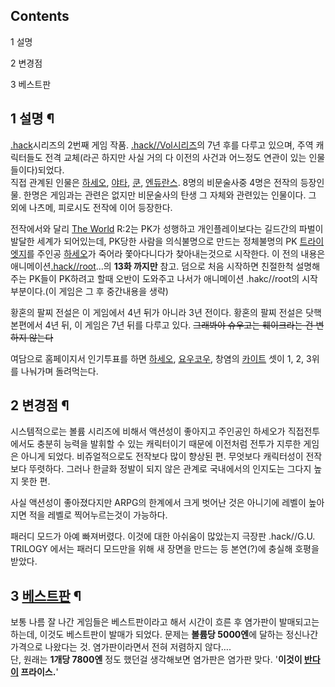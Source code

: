 ## Contents

    

1 설명

2 변경점

3 베스트판

## 1 설명 ¶

[.hack](.hack.md)시리즈의 2번째 게임 작품. [.hack//Vol시리즈](.hack//Vol%20%EC%8B%9C%EB%A6%AC%EC%A6%88.md)의 7년 후를 다루고 있으며, 주역 캐릭터들도
전격 교체(라곤 하지만 사실 거의 다 이전의 사건과 어느정도 연관이 있는 인물들이다)되었다.  
직접 관계된 인물은 [하세오](%ED%95%98%EC%84%B8%EC%98%A4.md),
[야타](%EC%95%BC%ED%83%80.md), [쿤](%EC%BF%A4.md),
[엔듀란스](%EC%97%94%EB%93%80%EB%9E%80%EC%8A%A4.md). 8명의 비문술사중 4명은 전작의 등장인물.
한명은 게임과는 관련은 없지만 비문술사의 탄생 그 자체와 관련있는 인물이다. 그 외에 나츠메, 피로시도 전작에 이어 등장한다.

  

전작에서와 달리 [The World](The%20World.md) R:2는 PK가 성행하고 개인플레이보다는 길드간의 파벌이 발달한
세계가 되어있는데, PK당한 사람을 의식불명으로 만드는 정체불명의 PK
[트라이엣지](%ED%8A%B8%EB%9D%BC%EC%9D%B4%EC%97%A3%EC%A7%80.md)를 주인공
[하세오](%ED%95%98%EC%84%B8%EC%98%A4.md)가 죽어라 쫓아다니다가 찾아내는것으로 시작한다. 이 전의 내용은
애니메이션[.hack//root](.hack//root.md)...의 **13화 까지만** 참고. 덤으로 처음 시작하면 친절한척
설명해주는 PK들이 PK하려고 할때 오반이 도와주고 나서가 애니메이션 .hakc//root의 시작부분이다.(이 게임은 그 후 중간내용을
생략)

  

황혼의 팔찌 전설은 이 게임에서 4년 뒤가 아니라 3년 전이다. 황혼의 팔찌 전설은 닷핵 본편에서 4년 뒤, 이 게임은 7년 뒤를 다루고
있다. <del>그래봐야 슈우고는 훼이크라는 건 변하지 않는다</del>

  

여담으로 홈페이지서 인기투표를 하면 [하세오](%ED%95%98%EC%84%B8%EC%98%A4.md),
[요우코우](%EC%9A%94%EC%9A%B0%EC%BD%94%EC%9A%B0.md), 창염의
[카이트](%EC%B9%B4%EC%9D%B4%ED%8A%B8.md) 셋이 1, 2, 3위를 나눠가며 돌려먹는다.

## 2 변경점 ¶

시스템적으로는 볼륨 시리즈에 비해서 액션성이 좋아지고 주인공인 하세오가 직접전투에서도 충분히 능력을 발휘할 수 있는 캐릭터이기 때문에
이전처럼 전투가 지루한 게임은 아니게 되었다. 비쥬얼적으로도 전작보다 많이 향상된 편. 무엇보다 캐릭터성이 전작보다 뚜렷하다. 그러나 한글화
정발이 되지 않은 관계로 국내에서의 인지도는 그다지 높지 못한 편.  

  

사실 액션성이 좋아졌다지만 ARPG의 한계에서 크게 벗어난 것은 아니기에 레벨이 높아지면 적을 레벨로 찍어누르는것이 가능하다.  

  

패러디 모드가 아예 빠져버렸다. 이것에 대한 아쉬움이 많았는지 극장판 .hack//G.U. TRILOGY 에서는 패러디 모드만을 위해 새
장면을 만드는 등 본연(?)에 충실해 호평을 받았다.  

## 3 [베스트판](%EB%B2%A0%EC%8A%A4%ED%8A%B8%ED%8C%90.md) ¶

보통 나름 잘 나간 게임들은 베스트판이라고 해서 시간이 흐른 후 염가판이 발매되고는 하는데, 이것도 베스트판이 발매가 되었다. 문제는
**볼륨당 5000엔**에 달하는 정신나간 가격으로 나왔다는 것. 염가판이라면서 전혀 저렴하지 않다….  
단, 원래는 **1개당 7800엔** 정도 했던걸 생각해보면 염가판은 염가판 맞다. '**이것이
[반다이](%EB%B0%98%EB%8B%A4%EC%9D%B4.md) 프라이스.**'

  

  

